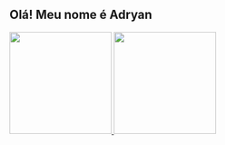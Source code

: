## Olá! Meu nome é Adryan
<div>
  <a href="https://github.com/Adryan-dev">
  <img height="180em"  src="https://github-readme-stats.vercel.app/api?username=Adryan-dev&show_icons=true&theme=tokyonight&include_all_commits=true&count_private=true"/>
  <img height="180em" src="https://github-readme-stats.vercel.app/api/top-langs/?username=Adryan-dev&layout=compact&langs_count=7&theme=tokyonight"/>
<div>

